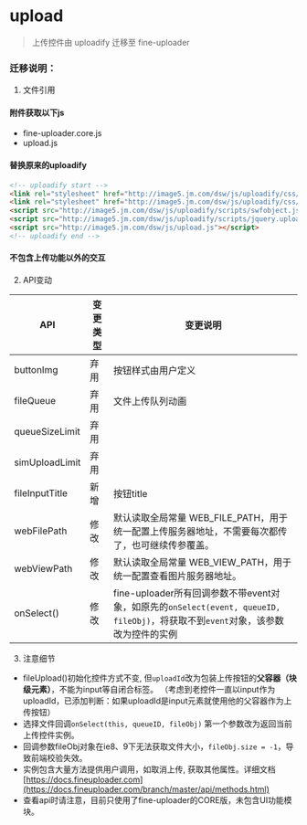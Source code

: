 # upload
> 上传控件由 uploadify 迁移至 fine-uploader

### 迁移说明：

1. 文件引用 

#### 附件获取以下js
 - fine-uploader.core.js
 - upload.js

#### 替换原来的uploadify
```html
<!-- uploadify start -->
<link rel="stylesheet" href="http://image5.jm.com/dsw/js/uploadify/css/uploadify.css"/>
<link rel="stylesheet" href="http://image5.jm.com/dsw/js/uploadify/css/upload-custom.css"/>
<script src="http://image5.jm.com/dsw/js/uploadify/scripts/swfobject.js"></script>
<script src="http://image5.jm.com/dsw/js/uploadify/scripts/jquery.uploadify.v2.1.0.js"></script>
<script src="http://image5.jm.com/dsw/js/upload.js"></script>
<!-- uploadify end -->
```
#### 不包含上传功能以外的交互


2. API变动  

API | 变更类型 | 变更说明
-|-|-
buttonImg   |   弃用 | 按钮样式由用户定义 
fileQueue   |   弃用 | 文件上传队列动画
queueSizeLimit| 弃用 |
simUploadLimit| 弃用
fileInputTitle| 新增 | 按钮title
webFilePath   | 修改 | 默认读取全局常量 WEB_FILE_PATH，用于统一配置上传服务器地址，不需要每次都传了，也可继续传参覆盖。
webViewPath   | 修改 | 默认读取全局常量 WEB_VIEW_PATH，用于统一配置查看图片服务器地址。
onSelect() | 修改 | fine-uploader所有回调参数不带event对象，如原先的`onSelect(event, queueID, fileObj)`，将获取不到`event`对象，该参数改为控件的实例

3. 注意细节

 - fileUpload()初始化控件方式不变, 但`uploadId`改为包装上传按钮的**父容器（块级元素）**，不能为input等自闭合标签。 （考虑到老控件一直以input作为uploadId，已添加判断：如果uploadId是input元素就使用他的父容器作为上传按钮）
 - 选择文件回调`onSelect(this, queueID, fileObj)` 第一个参数改为返回当前上传控件实例。
 - 回调参数fileObj对象在ie8、9下无法获取文件大小，`fileObj.size = -1`，导致前端校验失效。
 - 实例包含大量方法提供用户调用，如取消上传, 获取其他属性。详细文档[https://docs.fineuploader.com](https://docs.fineuploader.com/branch/master/api/methods.html)
 - 查看api时请注意，目前只使用了fine-uploader的CORE版，未包含UI功能模块。
